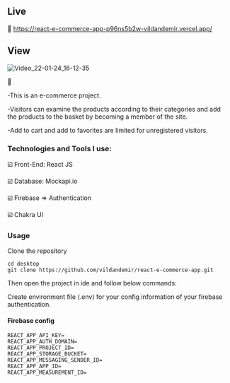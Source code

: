 ## Live 
🚀
https://react-e-commerce-app-p96ns5b2w-vildandemir.vercel.app/


## View
![Video_22-01-24_16-12-35](https://user-images.githubusercontent.com/81429147/150789024-3f73f740-0a08-4b8c-ae6c-c203c8b1019c.gif)


🔎

-This is an e-commerce project.

-Visitors can examine the products according to their categories and add the products to the basket by becoming a member of the site.

-Add to cart and add to favorites are limited for unregistered visitors.


### Technologies and Tools I use:

:ballot_box_with_check: Front-End: React JS

:ballot_box_with_check: Database: Mockapi.io

:ballot_box_with_check: Firebase => Authentication

:ballot_box_with_check: Chakra UI

### Usage

Clone the repository

```
cd desktop
git clone https://github.com/vildandemir/react-e-commerce-app.git
```

Then open the project in ide and follow below commands:

Create environment file (.env) for your config information of your firebase authentication.

#### Firebase config

```
REACT_APP_API_KEY=
REACT_APP_AUTH_DOMAIN=
REACT_APP_PROJECT_ID=
REACT_APP_STORAGE_BUCKET=
REACT_APP_MESSAGING_SENDER_ID=
REACT_APP_APP_ID=
REACT_APP_MEASUREMENT_ID=
```
